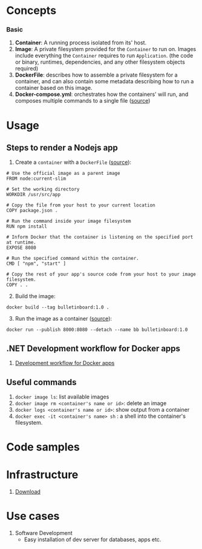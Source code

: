 # Concepts

### Basic
1. **Container**: A running process isolated from its' host.
1. **Image**: A private filesystem provided for the `Container` to run on.
Images include everything the `Container` requires to run `Application`.
(the code or binary, runtimes, dependencies, and any other filesystem objects required)
1. **DockerFile**: describes how to assemble a private filesystem for a container, and can also contain some metadata describing how to run a container based on this image.
1. **Docker-compose.yml**: orchestrates how the containers' will run, and composes
multiple commands to a single file ([source](https://docs.docker.com/compose/gettingstarted/#step-3-define-services-in-a-compose-file))


# Usage

## Steps to render a Nodejs app

1. Create a `container` with a `DockerFile` ([source](https://docs.docker.com/get-started/part2/#define-a-container-with-dockerfile)): 

```docker
# Use the official image as a parent image
FROM node:current-slim

# Set the working directory
WORKDIR /usr/src/app

# Copy the file from your host to your current location
COPY package.json .

# Run the command inside your image filesystem
RUN npm install

# Inform Docker that the container is listening on the specified port at runtime.
EXPOSE 8080

# Run the specified command within the container.
CMD [ "npm", "start" ]

# Copy the rest of your app's source code from your host to your image filesystem.
COPY . .
```

2. Build the image:

```docker
docker build --tag bulletinboard:1.0 .
```

3. Run the image as a container ([source](https://docs.docker.com/get-started/part2/#run-your-image-as-a-container)):

```docker
docker run --publish 8000:8080 --detach --name bb bulletinboard:1.0
```

## .NET Development workflow for Docker apps
1. [Development workflow for Docker apps](https://docs.microsoft.com/en-us/dotnet/architecture/microservices/docker-application-development-process/docker-app-development-workflow)

## Useful commands
1. `docker image ls`: list available images
1. `docker image rm <container's name or id>`: delete an image
1. `docker logs <container's name or id>`: show output from a container
1. `docker exec -it <container's name> sh` : a shell into the container's 
filesystem.


# Code samples

# Infrastructure
1. [Download](https://docs.docker.com/get-started/#download-and-install-docker-desktop)

# Use cases
1. Software Development
    - Easy installation of dev server for databases, apps etc.


